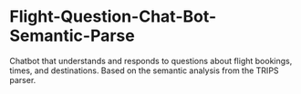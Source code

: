# Flight-Question-Chat-Bot-Semantic-Parse
Chatbot that understands and responds to questions about flight bookings, times, and destinations. Based on the semantic analysis from the TRIPS parser.
